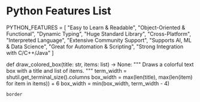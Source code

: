 # Python Features List
PYTHON_FEATURES = [
    "Easy to Learn & Readable",
    "Object-Oriented & Functional",
    "Dynamic Typing",
    "Huge Standard Library",
    "Cross-Platform",
    "Interpreted Language",
    "Extensive Community Support",
    "Supports AI, ML & Data Science",
    "Great for Automation & Scripting",
    "Strong Integration with C/C++/Java"
]

def draw_colored_box(title: str, items: list) -> None:
    """
    Draws a colorful text box with a title and list of items.
    """
    term_width = shutil.get_terminal_size().columns
    box_width = max(len(title), max(len(item) for item in items)) + 6
    box_width = min(box_width, term_width - 4)

    border
